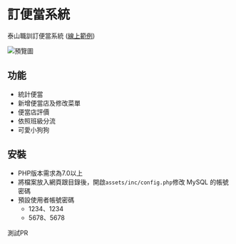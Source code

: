 # 訂便當系統
泰山職訓訂便當系統 ([線上範例](https://dinbendon.kento520.tw/))   

![預覽圖](https://github.com/rogeraabbccdd/PHP-Dinbendon/raw/master/preview/dinbendon.jpg)

## 功能
* 統計便當
* 新增便當店及修改菜單
* 便當店評價
* 依照班級分流
* 可愛小狗狗

## 安裝
* PHP版本需求為7.0以上
* 將檔案放入網頁跟目錄後，開啟`assets/inc/config.php`修改 MySQL 的帳號密碼
* 預設使用者帳號密碼
  * 1234、1234
  * 5678、5678

測試PR

